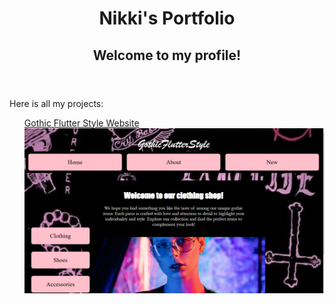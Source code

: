 <!DOCTYPE html>
<html lang="en">
<head>
    <meta charset="UTF-8">
    <meta name="viewport" content="width=device-width, initial-scale=1.0">
   
</head>
<body>
    <header>
        <h1>Nikki's Portfolio</h1>
        <h2>Welcome to my profile!</h2>
    </header>
    <main>
        <p>Here is all my projects:</p>
        <nav>
            <ul>
               <a href="https://gothic-flutter-style2.glitch.me/" target="_blank">Gothic Flutter Style Website</a>
                 <img src="Screenshot 2024-11-08 220250.png"
  
</body>
</html>


  
